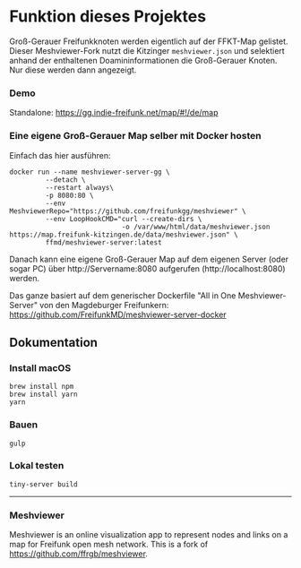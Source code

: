 # Funktion dieses Projektes
Groß-Gerauer Freifunkknoten werden eigentlich auf der FFKT-Map gelistet.
Dieser Meshviewer-Fork nutzt die Kitzinger `meshviewer.json` und selektiert anhand der enthaltenen Doamininformationen die Groß-Gerauer Knoten. Nur diese werden dann angezeigt. 

### Demo
Standalone: https://gg.indie-freifunk.net/map/#!/de/map

### Eine eigene Groß-Gerauer Map selber mit Docker hosten
Einfach das hier ausführen:

```
docker run --name meshviewer-server-gg \
         --detach \
         --restart always\
         -p 8080:80 \
         --env MeshviewerRepo="https://github.com/freifunkgg/meshviewer" \
         --env LoopHookCMD="curl --create-dirs \
                            -o /var/www/html/data/meshviewer.json https://map.freifunk-kitzingen.de/data/meshviewer.json" \
         ffmd/meshviewer-server:latest
```
Danach kann eine eigene Groß-Gerauer Map auf dem eigenen Server (oder sogar PC) über http://Servername:8080 aufgerufen (http://localhost:8080) werden. 

Das ganze basiert auf dem generischer Dockerfile "All in One Meshviewer-Server" von den Magdeburger Freifunkern:  
https://github.com/FreifunkMD/meshviewer-server-docker

## Dokumentation
### Install macOS
```
brew install npm
brew install yarn
yarn
```
### Bauen
```
gulp
```

### Lokal testen
```
tiny-server build
```

---

### Meshviewer

Meshviewer is an online visualization app to represent nodes and links on a map for Freifunk open mesh network.
This is a fork of https://github.com/ffrgb/meshviewer.
